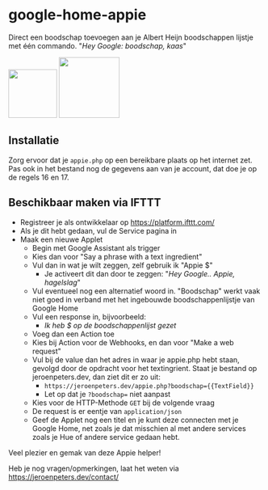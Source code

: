 # google-home-appie
Direct een boodschap toevoegen aan je Albert Heijn boodschappen lijstje met één 
commando. "_Hey Google: boodschap, kaas_"

<img src="https://content.presspage.com/uploads/1241/500_ah-logo-232800.jpg" height="96">
<img src="https://cdn2.techadvisor.co.uk/cmsdata/features/3663037/google_home_mini_chalk.jpg" height="120">

## Installatie
Zorg ervoor dat je `appie.php` op een bereikbare plaats op het internet zet. Pas
ook in het bestand nog de gegevens aan van je account, dat doe je op de regels 16 en 17.

## Beschikbaar maken via IFTTT
 * Registreer je als ontwikkelaar op https://platform.ifttt.com/
 * Als je dit hebt gedaan, vul de Service pagina in
 * Maak een nieuwe Applet 
   * Begin met Google Assistant als trigger
   * Kies dan voor "Say a phrase with a text ingredient"
   * Vul dan in wat je wilt zeggen, zelf gebruik ik "Appie $"
     * Je activeert dit dan door te zeggen: "_Hey Google.. Appie, hagelslag_"
   * Vul eventueel nog een alternatief woord in. "Boodschap" werkt vaak niet goed in 
     verband met het ingebouwde boodschappenlijstje van Google Home
   * Vul een response in, bijvoorbeeld:
     * _Ik heb $ op de boodschappenlijst gezet_ 
   * Voeg dan een Action toe
   * Kies bij Action voor de Webhooks, en dan voor "Make a web request"
   * Vul bij de value dan het adres in waar je appie.php hebt staan, gevolgd door 
     de opdracht voor het textingrient. Staat je bestand op jeroenpeters.dev, dan
     ziet dit er zo uit:
     * `https://jeroenpeters.dev/appie.php?boodschap={{TextField}}`
     * Let op dat je `?boodschap=` niet aanpast
   * Kies voor de HTTP-Methode `GET` bij de volgende vraag
   * De request is er eentje van `application/json`
   * Geef de Applet nog een titel en je kunt deze connecten met je Google Home, 
     net zoals je dat misschien al met andere services zoals je Hue of andere 
     service gedaan hebt.
     
Veel plezier en gemak van deze Appie helper!

Heb je nog vragen/opmerkingen, laat het weten via https://jeroenpeters.dev/contact/